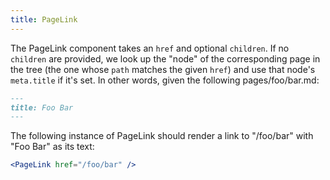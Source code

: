 ```yaml
---
title: PageLink
---
```


The PageLink component takes an `href` and optional `children`.
If no `children` are provided, we look up the "node" of the corresponding
page in the tree (the one whose `path` matches the given `href`) and use
that node's `meta.title` if it's set. In other words, given the following
pages/foo/bar.md:

```md
---
title: Foo Bar
---
```

The following instance of PageLink should render a link to "/foo/bar" with
"Foo Bar" as its text:
```.jsx
<PageLink href="/foo/bar" />
```
